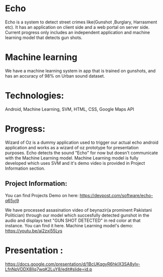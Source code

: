 # Echo
Echo is a system to detect street crimes like(Gunshot ,Burglary, Harrasment etc). It has an application on client side and a web portal on server side. Current progress only includes an independent application and machine learning model that detects gun shots. 

# Machine learning
We have a machine learning system in app that is trained on gunshots, and has an accuracy of 98% on Urban sound dataset.

# Technologies:
Android, Machine Learning, SVM, HTML, CSS, Google Maps API

# Progress:
Wizard of Oz is a dummy application used to trigger our actual echo android application and works as a wizard of oz prototype for presentation purposes. Echo detects the sound "Echo" for now but doesn't communicate with the Machine Learning model. Machine Learning model is fully developed which uses SVM and it's demo video is provided in Project Information section.

## Project Information:

You can find Projects Demo on here: https://devpost.com/software/echo-q65yj9



We have processed assasination video of beynazir(a prominent Pakistani Politician) through our model which succesfully detected gunshot in the audio and displays text "GUN SHOT DETECTED" in red color at that instance. You can find it here.
Machine Learning model's demo: https://youtu.be/ai2zxi55Lys

# Presentation :
https://docs.google.com/presentation/d/1BcUKqgyR6hkIX3SA8ylv-LfnNpVDDX8IIq7wqK2LuY8/edit#slide=id.p

